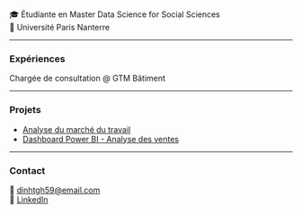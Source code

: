 🎓 Étudiante en Master Data Science for Social Sciences  
📍 Université Paris Nanterre

---

### Expériences
Chargée de consultation @ GTM Bâtiment 

---

### Projets

- [Analyse du marché du travail](https://github.com/han-dinh/projet-marche-travail)  
- [Dashboard Power BI - Analyse des ventes](https://github.com/han-dinh/dashboard-ventes)

---

### Contact

📧 dinhtgh59@email.com  
🔗 [LinkedIn](https://linkedin.com/in/han-dinh)
